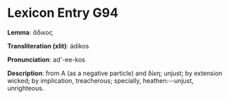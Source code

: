 # Lexicon Entry G94

**Lemma**: ἄδικος

**Transliteration (xlit)**: ádikos

**Pronunciation**: ad'-ee-kos

**Description**:
from Α (as a negative particle) and δίκη; unjust; by extension wicked; by implication, treacherous; specially, heathen:--unjust, unrighteous.
